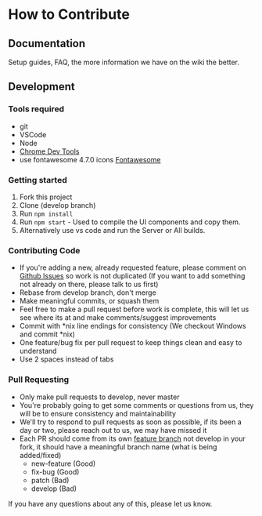 # How to Contribute #

## Documentation ##
Setup guides, FAQ, the more information we have on the wiki the better.

## Development ##

### Tools required ###
- git
- VSCode
- Node
- [Chrome Dev Tools](https://marketplace.visualstudio.com/items?itemName=msjsdiag.debugger-for-chrome)
- use fontawesome 4.7.0 icons [Fontawesome](https://fontawesome.com/v4.7.0/icons/) 
### Getting started ###

1.  Fork this project
2.  Clone (develop branch) 
3.  Run `npm install`
4.  Run `npm start` - Used to compile the UI components and copy them.
5.  Alternatively use vs code and run the Server or All builds.

### Contributing Code ###
- If you're adding a new, already requested feature, please comment on [Github Issues](https://github.com/ic3y808/MediaServerUI/issues "Github Issues") so work is not duplicated (If you want to add something not already on there, please talk to us first)
- Rebase from develop branch, don't merge
- Make meaningful commits, or squash them
- Feel free to make a pull request before work is complete, this will let us see where its at and make comments/suggest improvements
- Commit with *nix line endings for consistency (We checkout Windows and commit *nix)
- One feature/bug fix per pull request to keep things clean and easy to understand
- Use 2 spaces instead of tabs

### Pull Requesting ###
- Only make pull requests to develop, never master
- You're probably going to get some comments or questions from us, they will be to ensure consistency and maintainability
- We'll try to respond to pull requests as soon as possible, if its been a day or two, please reach out to us, we may have missed it
- Each PR should come from its own [feature branch](http://martinfowler.com/bliki/FeatureBranch.html) not develop in your fork, it should have a meaningful branch name (what is being added/fixed)
  - new-feature (Good)
  - fix-bug (Good)
  - patch (Bad)
  - develop (Bad)

If you have any questions about any of this, please let us know.